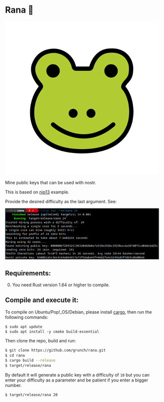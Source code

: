 # Rana 🐸

![Rana](rana.png)

Mine public keys that can be used with nostr.

This is based on [nip13](https://github.com/ok300/nostr-rs/blob/master/examples/nip13.rs) example.

Provide the desired difficulty as the last argument. See:

![Screenshot](screenshot.png)

## Requirements:

0. You need Rust version 1.64 or higher to compile.

## Compile and execute it:

To compile on Ubuntu/Pop!\_OS/Debian, please install [cargo](https://www.rust-lang.org/tools/install), then run the following commands:

```
$ sudo apt update
$ sudo apt install -y cmake build-essential
```

Then clone the repo, build and run:

```bash
$ git clone https://github.com/grunch/rana.git
$ cd rana
$ cargo build --release
$ target/release/rana
```

By default it will generate a public key with a difficulty of `10` but you can enter your difficulty as a parameter and be patient if you enter a bigger number.

```bash
$ target/release/rana 20
```
